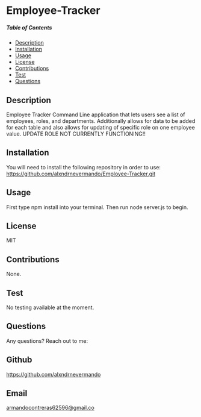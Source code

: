 # Employee-Tracker
  
  ##### Table of Contents  
  * [Description](#description)  
  * [Installation](#installation)
  * [Usage](#usage)  
  * [License](#license)  
  * [Contributions](#contributor)  
  * [Test](#github)  
  * [Questions](#questions)  


  ## Description
 Employee Tracker Command Line application that lets users see a list of employees, roles, and departments. Additionally allows for data to be added for each table and also allows for updating of specific role on one employee value. UPDATE ROLE NOT CURRENTLY FUNCTIONING!!

  ## Installation
  You will need to install the following repository in order to use: https://github.com/alxndrnevermando/Employee-Tracker.git

  ## Usage
  First type npm install  into your terminal. Then run node server.js to begin.

  ## License
  MIT

  ## Contributions
  None.

  ## Test
  No testing available at the moment.

  ## Questions
  Any questions? Reach out to me:
  ## Github
  https://github.com/alxndrnevermando
  ## Email
  armandocontreras62596@gmail.co
